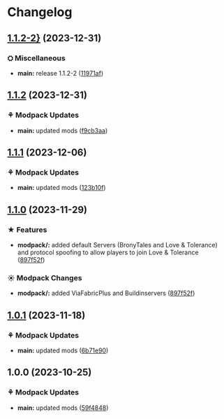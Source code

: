 # Changelog

## [1.1.2-2}](https://github.com/Fauli1221/PonyCraftANewGenerationVanilla/compare/main-v1.1.2...main-v1.1.2-2}) (2023-12-31)


### ⛭ Miscellaneous

* **main:** release 1.1.2-2 ([11971af](https://github.com/Fauli1221/PonyCraftANewGenerationVanilla/commit/11971af0a612ac532c048b6e5739e08ae2744881))

## [1.1.2](https://github.com/Fauli1221/PonyCraftANewGenerationVanilla/compare/main-v1.1.1...main-v1.1.2) (2023-12-31)


### ⚘ Modpack Updates

* **main:** updated mods ([f9cb3aa](https://github.com/Fauli1221/PonyCraftANewGenerationVanilla/commit/f9cb3aab6a5de94063812ed65741e5ef75fac83c))

## [1.1.1](https://github.com/Fauli1221/PonyCraftANewGenerationVanilla/compare/main-v1.1.0...main-v1.1.1) (2023-12-06)


### ⚘ Modpack Updates

* **main:** updated mods ([123b10f](https://github.com/Fauli1221/PonyCraftANewGenerationVanilla/commit/123b10fe13bf03464366b645908b81c0f7d39c14))

## [1.1.0](https://github.com/Fauli1221/PonyCraftANewGenerationVanilla/compare/main-v1.0.1...main-v1.1.0) (2023-11-29)


### ★ Features

* **modpack/<mod>:** added default Servers (BronyTales and Love & Tolerance) and protocol spoofing to allow players to join Love & Tolerance ([897f52f](https://github.com/Fauli1221/PonyCraftANewGenerationVanilla/commit/897f52f7a03b3227620e5038a2eb9fa99c729636))


### ☀ Modpack Changes

* **modpack/<mod>:** added ViaFabricPlus and Buildinservers ([897f52f](https://github.com/Fauli1221/PonyCraftANewGenerationVanilla/commit/897f52f7a03b3227620e5038a2eb9fa99c729636))

## [1.0.1](https://github.com/Fauli1221/PonyCraftANewGenerationVanilla/compare/main-v1.0.0...main-v1.0.1) (2023-11-18)


### ⚘ Modpack Updates

* **main:** updated mods ([6b71e90](https://github.com/Fauli1221/PonyCraftANewGenerationVanilla/commit/6b71e90573c006fba6af9226d038aea5e6dec539))

## 1.0.0 (2023-10-25)


### ⚘ Modpack Updates

* **main:** updated mods ([59f4848](https://github.com/Fauli1221/PonyCraftANewGenerationVanilla/commit/59f4848b7d80334b2e2fc9bdd9e6e0119ea568c2))

